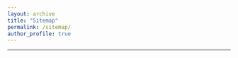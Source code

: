 ```yaml
---
layout: archive
title: "Sitemap"
permalink: /sitemap/
author_profile: true
---
```


---

<!--
{% include base_path %}
-->

<!--
A list of all the posts and pages found on the site. For you robots out there is an [XML version]({{ base_path }}/sitemap.xml) available for digesting as well.
-->

<!--
<h2>Pages</h2>
{% for post in site.pages %}
  {% include archive-single.html %}
{% endfor %}
-->

<!--
<h2>Posts</h2>
{% for post in site.posts %}
  {% include archive-single.html %}
{% endfor %}
-->

<!--
{% capture written_label %}'None'{% endcapture %}
-->

<!--
{% for collection in site.collections %}
{% unless collection.output == false or collection.label == "posts" %}
  {% capture label %}{{ collection.label }}{% endcapture %}
  {% if label != written_label %}
  <h2>{{ label }}</h2>
  {% capture written_label %}{{ label }}{% endcapture %}
  {% endif %}
{% endunless %}
{% for post in collection.docs %}
  {% unless collection.output == false or collection.label == "posts" %}
  {% include archive-single.html %}
  {% endunless %}
{% endfor %}
{% endfor %}
-->
